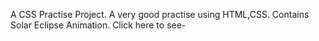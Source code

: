A CSS Practise Project.
A very good practise using HTML,CSS.
Contains Solar Eclipse Animation. 
Click here to see-
